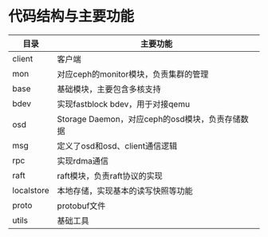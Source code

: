 代码结构与主要功能
============

| 目录 |  主要功能 |
| -------- | -------- |
| client   |  客户端 |
| mon    |   对应ceph的monitor模块，负责集群的管理 |
| base |   基础模块，主要包含多核支持 |
| bdev |   实现fastblock bdev，用于对接qemu|
| osd      |   Storage Daemon，对应ceph的osd模块，负责存储数据 |
| msg    |   定义了osd和osd、client通信逻辑 |
| rpc |   实现rdma通信 |
| raft |    raft模块，负责raft协议的实现 |
| localstore  | 本地存储，实现基本的读写快照等功能 |
| proto  |     protobuf文件 |
| utils |     基础工具 |
